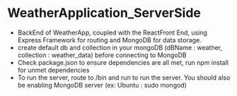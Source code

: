 # WeatherApplication_ServerSide

- BackEnd of WeatherApp, coupled with the ReactFront End, using Express Framework for routing and MongoDB for data storage.
- create default db and collection in your mongoDB (dBName : weather, collection : weather_data) before connecting to MongoDB
- Check package.json to ensure dependencies are all met, run npm install for unmet dependencies
- To run the server, route to /bin and run <node www> to run the server. You should also be enabling MongoDB server (ex: Ubuntu : sudo mongod)
